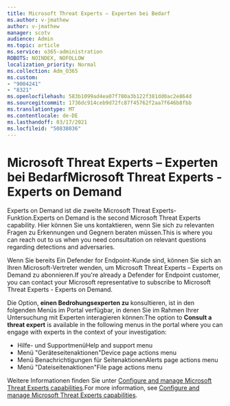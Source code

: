 ```yaml
---
title: Microsoft Threat Experts – Experten bei Bedarf
ms.author: v-jmathew
author: v-jmathew
manager: scotv
audience: Admin
ms.topic: article
ms.service: o365-administration
ROBOTS: NOINDEX, NOFOLLOW
localization_priority: Normal
ms.collection: Adm_O365
ms.custom:
- "9004241"
- "8321"
ms.openlocfilehash: 583b1099ad4ea07f780a3b122f381dd0ac2e864d
ms.sourcegitcommit: 1736dc914ceb9d72fc87f45762f2aa7f646b8fbb
ms.translationtype: MT
ms.contentlocale: de-DE
ms.lasthandoff: 03/17/2021
ms.locfileid: "50838036"
---
```

# <a name="microsoft-threat-experts---experts-on-demand"></a><span data-ttu-id="0b328-102">Microsoft Threat Experts – Experten bei Bedarf</span><span class="sxs-lookup"><span data-stu-id="0b328-102">Microsoft Threat Experts - Experts on Demand</span></span>

<span data-ttu-id="0b328-103">Experts on Demand ist die zweite Microsoft Threat Experts-Funktion.</span><span class="sxs-lookup"><span data-stu-id="0b328-103">Experts on Demand is the second Microsoft Threat Experts capability.</span></span> <span data-ttu-id="0b328-104">Hier können Sie uns kontaktieren, wenn Sie sich zu relevanten Fragen zu Erkennungen und Gegnern beraten müssen.</span><span class="sxs-lookup"><span data-stu-id="0b328-104">This is where you can reach out to us when you need consultation on relevant questions regarding detections and adversaries.</span></span>

<span data-ttu-id="0b328-105">Wenn Sie bereits Ein Defender for Endpoint-Kunde sind, können Sie sich an Ihren Microsoft-Vertreter wenden, um Microsoft Threat Experts – Experts on Demand zu abonnieren.</span><span class="sxs-lookup"><span data-stu-id="0b328-105">If you're already a Defender for Endpoint customer, you can contact your Microsoft representative to subscribe to Microsoft Threat Experts - Experts on Demand.</span></span>

<span data-ttu-id="0b328-106">Die Option, **einen Bedrohungsexperten zu** konsultieren, ist in den folgenden Menüs im Portal verfügbar, in denen Sie im Rahmen Ihrer Untersuchung mit Experten interagieren können:</span><span class="sxs-lookup"><span data-stu-id="0b328-106">The option to **Consult a threat expert** is available in the following menus in the portal where you can engage with experts in the context of your investigation:</span></span>

- <span data-ttu-id="0b328-107">Hilfe- und Supportmenü</span><span class="sxs-lookup"><span data-stu-id="0b328-107">Help and support menu</span></span>
- <span data-ttu-id="0b328-108">Menü "Geräteseitenaktionen"</span><span class="sxs-lookup"><span data-stu-id="0b328-108">Device page actions menu</span></span>
- <span data-ttu-id="0b328-109">Menü Benachrichtigungen für Seitenaktionen</span><span class="sxs-lookup"><span data-stu-id="0b328-109">Alerts page actions menu</span></span>
- <span data-ttu-id="0b328-110">Menü "Dateiseitenaktionen"</span><span class="sxs-lookup"><span data-stu-id="0b328-110">File page actions menu</span></span>

<span data-ttu-id="0b328-111">Weitere Informationen finden Sie unter [Configure and manage Microsoft Threat Experts capabilities](https://docs.microsoft.com/windows/security/threat-protection/microsoft-defender-atp/configure-microsoft-threat-experts).</span><span class="sxs-lookup"><span data-stu-id="0b328-111">For more information, see [Configure and manage Microsoft Threat Experts capabilities](https://docs.microsoft.com/windows/security/threat-protection/microsoft-defender-atp/configure-microsoft-threat-experts).</span></span>
